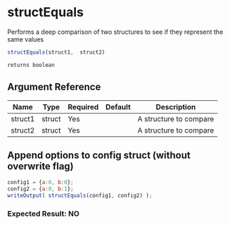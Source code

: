 # structEquals

Performs a deep comparison of two structures to see if they represent the same values

```javascript
structEquals(struct1,  struct2)
```

```javascript
returns boolean
```

## Argument Reference

| Name | Type | Required | Default | Description |
| --- | --- | --- | --- | --- |
| struct1 | struct | Yes |  | A structure to compare |
| struct2 | struct | Yes |  | A structure to compare |

## Append options to config struct (without overwrite flag)

```javascript
config1 = {a:0, b:0};
config2 = {a:0, b:1};
writeOutput( structEquals(config1, config2) );
```

### Expected Result: NO
